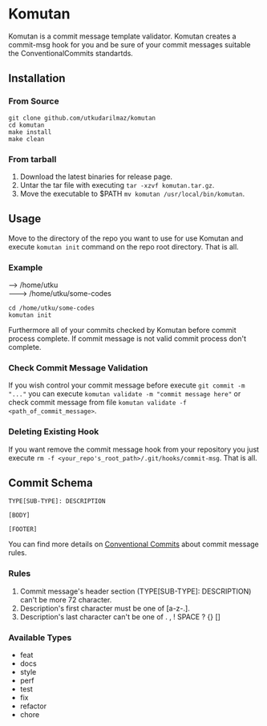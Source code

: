 # Komutan

Komutan is a commit message template validator. Komutan creates a commit-msg
hook for you and be sure of your commit messages suitable the
ConventionalCommits standartds.

## Installation

### From Source

```console
git clone github.com/utkudarilmaz/komutan
cd komutan
make install
make clean
```

### From tarball

1.  Download the latest binaries for release page.
2.  Untar the tar file with executing `tar -xzvf komutan.tar.gz`.
3.  Move the executable to $PATH `mv komutan /usr/local/bin/komutan`.


## Usage

Move to the directory of the repo you want to use for use Komutan and execute
`komutan init` command on the repo root directory. That is all.

### Example

--> /home/utku  
---> /home/utku/some-codes

```console
cd /home/utku/some-codes
komutan init
```

Furthermore all of your commits checked by Komutan before commit process
complete. If commit message is not valid commit process don't complete.

### Check Commit Message Validation

If you wish control your commit message before execute `git commit -m "..."`
you can execute `komutan validate -m "commit message here"` or check commit
message from file `komutan validate -f <path_of_commit_message>`.

### Deleting Existing Hook

If you want remove the commit message hook from your repository you just execute
`rm -f <your_repo's_root_path>/.git/hooks/commit-msg`. That is all.

## Commit Schema

```
TYPE[SUB-TYPE]: DESCRIPTION

[BODY]

[FOOTER]
```

You can find more details on [Conventional Commits](https://www.conventionalcommits.org)
about commit message rules.

### Rules

1.  Commit message's header section (TYPE[SUB-TYPE]: DESCRIPTION) can't be more
   72 character.
2. Description's first character must be one of [a-z-.].
3. Description's last character can't be one of . , ! SPACE ? {} []

### Available Types

+   feat
+   docs
+   style
+   perf
+   test
+   fix
+   refactor
+   chore
